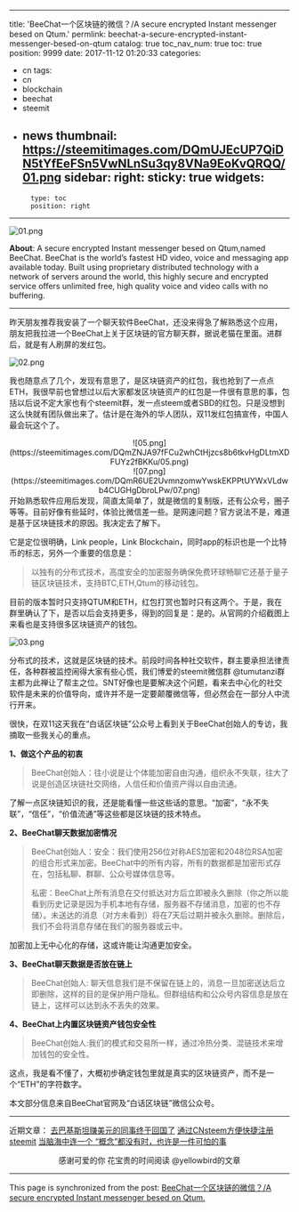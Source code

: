 
---
title: 'BeeChat一个区块链的微信？/A secure encrypted Instant messenger besed on Qtum.'
permlink: beechat-a-secure-encrypted-instant-messenger-besed-on-qtum
catalog: true
toc_nav_num: true
toc: true
position: 9999
date: 2017-11-12 01:20:33
categories:
- cn
tags:
- cn
- blockchain
- beechat
- steemit
- news
thumbnail: https://steemitimages.com/DQmUJEcUP7QiDN5tYfEeFSn5VwNLnSu3qy8VNa9EoKvQRQQ/01.png
sidebar:
    right:
        sticky: true
widgets:
    -
        type: toc
        position: right
---


![01.png](https://steemitimages.com/DQmUJEcUP7QiDN5tYfEeFSn5VwNLnSu3qy8VNa9EoKvQRQQ/01.png)

**About**: A secure encrypted Instant messenger besed on Qtum,named  BeeChat. BeeChat is the world’s fastest HD video, voice and messaging app available today. Built using proprietary distributed technology with a network of servers around the world, this highly secure and encrypted service offers unlimited free, high quality voice and video calls with no buffering. 

---

昨天朋友推荐我安装了一个聊天软件BeeChat，还没来得急了解熟悉这个应用，朋友把我拉进一个BeeChat上关于区块链的官方聊天群，据说老猫在里面。进群后，就是有人刷屏的发红包。

![02.png](https://steemitimages.com/DQmVvwJdWzzAaQZh5siDCUUkpqGKTAV6NTnEALZQkrvpZtT/02.png)

我也随意点了几个，发现有意思了，是区块链资产的红包，我也抢到了一点点ETH，我很早前也曾想过以后大家都发区块链资产的红包是一件很有意思的事，包括以后说不定大家也有个steemit群，发一点steem或者SBD的红包。只是没想到这么快就有团队做出来了。估计是在海外的华人团队，双11发红包搞宣传，中国人最会玩这个了。

<center>![05.png](https://steemitimages.com/DQmZNJA97fFCu2whCtHjzcs8b6tkvHgDLtmXDFUYz2fBKKu/05.png)</center>
<center>![07.png](https://steemitimages.com/DQmR6UE2UvmnzomwYwskEKPPtUYWxVLdwb4CUGHgDbroLPw/07.png)</center>
开始熟悉软件应用后发现，简直太简单了，就是微信的复制版，还有公众号，圈子等等。目前好像有些延时，体验比微信差一些。是网速问题？官方说法不是，难道是基于区块链技术的原因。我决定去了解下。

它是定位很明确，Link people，Link Blockchain，同时app的标识也是一个比特币的标志，另外一个重要的信息是：

> 以独有的分布式技术，高度安全的加密服务确保免费环球畅聊它还基于量子链区块链技术，支持BTC,ETH,Qtum的移动钱包。

目前的版本暂时只支持QTUM和ETH，红包打赏也暂时只有这两个。于是，我在群里确认了下，是否以后会支持更多，得到的回复是：是的。从官网的介绍截图上来看也是支持很多区块链资产的钱包。

![03.png](https://steemitimages.com/DQmPrSa4sEzZ5gxQSb2coHs8aFjnV4WQuqYwEP1XgGUzfkF/03.png)

分布式的技术，这就是区块链的技术。前段时间各种社交软件，群主要承担法律责任，各种群被监控闹得大家有些心慌，我们博爱的steemit微信群 @tumutanzi群主都为此禅让了帮主之位。SNT好像也是要解决这个问题，看来去中心化的社交软件是未来的价值导向，或许并不是一定要颠覆微信等，但必然会在一部分人中流行开来。

很快，在双11这天我在“白话区块链”公众号上看到关于BeeChat创始人的专访，我摘取一些我关心的重点。

**1、做这个产品的初衷**
> BeeChat创始人：往小说是让个体能加密自由沟通，组织永不失联，往大了说是创造区块链社交网络，人信任和价值资产得以自由流通。

了解一点区块链知识的我，还是能看懂一些这些话的意思。“加密”，“永不失联”，“信任”，“价值流通”等这些都是区块链的技术特点。

**2、BeeChat聊天数据加密情况**
> BeeChat创始人：安全：我们使用256位对称AES加密和2048位RSA加密的组合形式来加密。BeeChat中的所有内容，所有的数据都是加密形式存在，包括私聊、群聊、公众号媒体信息等。
>
>私密：BeeChat上所有消息在交付抵达对方后立即被永久删除（你之所以能看到历史记录是因为手机本地有存储，服务器不存储消息，加密的也不存储）。未送达的消息（对方未看到）将在7天后过期并被永久删除。删除后，我们不会将消息存储在我们的服务器或云中。

加密加上无中心化的存储，这或许能让沟通更加安全。

**3、BeeChat聊天数据是否放在链上**
>BeeChat创始人: 聊天信息我们是不保留在链上的，消息一旦加密送达后立即删除，这样的目的是保护用户隐私。但群组结构和公众号内容信息是放在链上，这样可以达到永不丢失的效果。

**4、BeeChat上内置区块链资产钱包安全性**
>BeeChat创始人:我们的模式和交易所一样，通过冷热分类、混链技术来增加钱包的安全性。

这点，我是看不懂了，大概初步确定钱包里就是真实的区块链资产，而不是一个“ETH”的字符数字。

本文部分信息来自BeeChat官网及“白话区块链”微信公众号。

---

近期文章：
[去巴基斯坦赚美元的同事终于回国了](https://steemit.com/cn/@yellowbird/cny)
[通过CNsteem方便快捷注册steemit](https://steemit.com/cn/@yellowbird/cnsteem-steemit)
[当脑海中连一个 “概念”都没有时，也许是一件可怕的事](https://steemit.com/cn/@yellowbird/sehhm)

<center>感谢可爱的你
花宝贵的时间阅读 @yellowbird的文章</center>

- - -

This page is synchronized from the post: [BeeChat一个区块链的微信？/A secure encrypted Instant messenger besed on Qtum.](https://steemit.com/@yellowbird/beechat-a-secure-encrypted-instant-messenger-besed-on-qtum)
